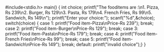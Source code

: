 #include<stdio.h>
main()
{   int choice;
	printf("The fooditems are :\n1. Pizza, Rs 239\n2. Burger, Rs 129\n3. Pasta, Rs 179\n4. French Fries, Rs 99\n5. Sandwich, Rs 149\n");
	printf("Enter your choice:");
	scanf("%d",&choice);
	switch(choice)
	{
	case 1:
		printf("Food item-Pizza\nPrice-Rs 239");
		break;
			case 2:
				printf("Food item-Burger\nPrice-Rs 129");
				break;
				case 3:
					printf("Food item-Pasta\nPrice-Rs 179");
					break;
					case 4:
						printf("Food item-French Fries\nPrice-Rs 99");
						break;
						case 5:
							printf("Food item-Sandwich\nPrice-Rs 149");
							break;
		default:
			printf("invalid choice");}
}
